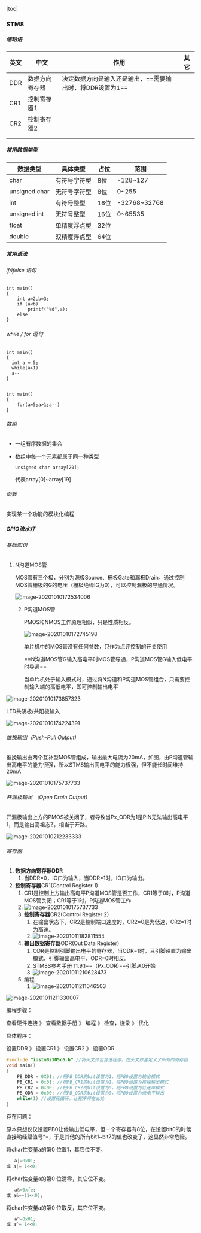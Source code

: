[toc]



### STM8

##### 缩略语

| 英文 | 中文           | 作用                                                     | 其它 |
| ---- | -------------- | -------------------------------------------------------- | ---- |
| DDR  | 数据方向寄存器 | 决定数据方向是输入还是输出，==需要输出时，将DDR设置为1== |      |
| CR1  | 控制寄存器1    |                                                          |      |
| CR2  | 控制寄存器2    |                                                          |      |
|      |                |                                                          |      |
|      |                |                                                          |      |





##### 常用数据类型

| 数据类型      | 具体类型     | 占位 | 范围         |
| ------------- | ------------ | ---- | ------------ |
| char          | 有符号字符型 | 8位  | -128~127     |
| unsigned char | 无符号字符型 | 8位  | 0~255        |
| int           | 有符号整型   | 16位 | -32768~32768 |
| unsigned int  | 无符号整型   | 16位 | 0~65535      |
| float         | 单精度浮点型 | 32位 |              |
| double        | 双精度浮点型 | 64位 |              |

##### 常用语法

###### if/ifelse 语句

```
int main()
{
	int a=2,b=3;
	if (a<b)
		printf("%d",a);
	else
}
```

###### while / for 语句

```
int main()
{
  int a = 5;
  while(a>1)
  a--
}


int main()
{
	for(a=5;a>1;a--)
}
```

###### 数组

- 一组有序数据的集合

- 数组中每一个元素都属于同一种类型

  ```
  unsigned char array[20];
  ```

  代表array[0]~array[19]

###### 函数

实现某一个功能的模块化编程

##### GPIO流水灯

###### 基础知识

1. N沟道MOS管

   MOS管有三个极，分别为源极Source、栅极Gate和漏极Drain。通过控制MOS管栅极的G的电压（栅极绝缘IG为0），可以控制漏极的导通情况。

   ![image-20201010172534006](https://raw.githubusercontent.com/ipmc2/PicGo/master/img/N%E6%B2%9F%E9%81%93MOS%E7%AE%A1.png)

   2. P沟道MOS管

      PMOS和NMOS工作原理相似，只是性质相反。

      ![image-20201010172745198](https://raw.githubusercontent.com/ipmc2/PicGo/master/img/P%E6%B2%9F%E9%81%93MOS%E7%AE%A1.png)

      单片机中的MOS管没有任何参数，只作为点评控制的开关使用

      ==N沟道MOS管G输入高电平时MOS管导通，P沟道MOS管G输入低电平时导通==

      当单片机处于输入模式时，通过将N沟道和P沟道MOS管组合，只需要控制输入端的高低电平，即可控制输出电平

   

![image-20201010173857323](https://raw.githubusercontent.com/ipmc2/PicGo/master/img/%E4%BA%92%E8%A1%A5%E7%AE%A1.png)

LED共阴极/共阳极输入

![image-20201010174224391](https://raw.githubusercontent.com/ipmc2/PicGo/master/img/%E5%85%B1%E9%98%B4%E6%9E%81%E5%85%B1%E9%98%B3%E6%9E%81LED.png)

###### 推挽输出（Push-Pull Output)

推挽输出由两个互补型MOS管组成，输出最大电流为20mA，如图，由P沟道管输出高电平的能力很强，所以STM8输出高电平的能力很强，但不能长时间维持20mA

![image-20201010175737733](https://raw.githubusercontent.com/ipmc2/PicGo/master/img/%E6%8E%A8%E6%8C%BD%E8%BE%93%E5%87%BA%E5%8E%9F%E7%90%86.png)

###### 开漏极输出 （Open Drain Output)

开漏极输出上方的PMOS被关闭了，者导致当Px_ODR为1是PIN无法输出高电平1，而是输出高祖态Z，相当于开路。

![image-20201010212233333](https://raw.githubusercontent.com/ipmc2/PicGo/master/img/%E5%BC%80%E6%BC%8F%E6%9E%81%E8%BE%93%E5%87%BA.png)

###### 寄存器

1. **数据方向寄存器DDR**
   1. 当DDR=0，IO口为输入，当DDR=1时，IO口为输出。
2. **控制寄存器**CR1(Control Register 1)
   1. CR1是控制上方输出高电平P沟道MOS管是否工作，CR1等于0时，P沟道MOS管关闭；CR1等于1时，P沟道MOS管工作
   2. ![image-20201010175737733](https://raw.githubusercontent.com/ipmc2/PicGo/master/img/%E6%8E%A8%E6%8C%BD%E8%BE%93%E5%87%BA%E5%8E%9F%E7%90%86.png)
   3. **控制寄存器**CR2(Control Register 2)
      1. 在输出状态下，CR2是控制端口速度的，CR2=0是为低速，CR2=1时为高速。
      2. ![image-20201011182811554](https://raw.githubusercontent.com/ipmc2/PicGo/master/img/IO%E9%85%8D%E7%BD%AE%E8%A1%A8.png)
   4. **输出数据寄存器**ODR(Out Data Register)
      1. ODR是控制引脚输出电平的寄存器，当ODR=1时，且引脚设置为输出模式，引脚输出高电平，ODR=0时相反。
      2. STM8S参考手册 11.9.1==（Px_ODR)==引脚从0开始
      3. ![image-20201011210628473](https://raw.githubusercontent.com/ipmc2/PicGo/master/img/ODR%E5%BC%95%E8%84%9A.png)
   5. 编程
      1. ![image-20201011211046503](https://raw.githubusercontent.com/ipmc2/PicGo/master/img/LED%E7%81%AF%E6%8E%A7%E5%88%B6.png)

![image-20201011211330007](https://raw.githubusercontent.com/ipmc2/PicGo/master/img/LED%E5%AF%B9%E5%BA%94PB%E9%92%88%E8%84%9A.png)

编程步骤：

查看硬件连接 》 查看数据手册 》 编程 》 检查，烧录 》 优化



具体程序：

设置DDR 》 设置CR1 》 设置CR2 》 设置ODR

```c
#include "iostm8s105c6.h" //将头文件包含进程序，在头文件里定义了所有的寄存器
void main()
{
    PB_DDR = 0X01; //把PB_DDR的bit设置为1，将PB0设置为输出模式
    PB_CR1 = 0x01; //把PB_CR1的bit设置为1，将PB0设置为推挽输出模式
    PB_CR2 = 0x00; //把PB_CR2的bit设置为0，将PB0设置为低速率模式
    PB_ODR = 0x00; //把PB_ODR的bit设置为0，将PB0设置为低电平输出
    while(1) //设置死循环，让程序停在此处
}
```



存在问题：

原本只想仅仅设置PB0让他输出低电平，但一个寄存器有8位，在设置bit0的时候直接哟经赋值号“=，于是其他的所有bit1~bit7的值也改变了，这显然非常危险。

将char性变量a的第0 位置1，其它位不变。

```c
   a|=0x01;
或 a|= 1<<0;
```

将char性变量a的第0 位清零，其它位不变。

```   c
   a&=0xfe;
或 a&=~(1<<0);
```

将char性变量a的第0 位取反，其它位不变。

```   c
   a^=0x01;
或 a^= 1<<0;
```